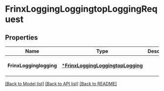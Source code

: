 # FrinxLoggingLoggingtopLoggingRequest

## Properties
Name | Type | Description | Notes
------------ | ------------- | ------------- | -------------
**FrinxLogginglogging** | [***FrinxLoggingLoggingtopLogging**](frinx.logging.loggingtop.Logging.md) |  | [optional] [default to null]

[[Back to Model list]](../README.md#documentation-for-models) [[Back to API list]](../README.md#documentation-for-api-endpoints) [[Back to README]](../README.md)


